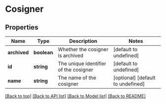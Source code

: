 # Cosigner

## Properties

|Name | Type | Description | Notes|
|------------ | ------------- | ------------- | -------------|
|**archived** | **boolean** | Whether the cosigner is archived | [default to undefined]|
|**id** | **string** | The unique identifier of the cosigner | [default to undefined]|
|**name** | **string** | The name of the cosigner | [optional] [default to undefined]|




[[Back to top]](#) [[Back to API list]](../../README.md#documentation-for-api-endpoints) [[Back to Model list]](../../README.md#documentation-for-models) [[Back to README]](../../README.md)
